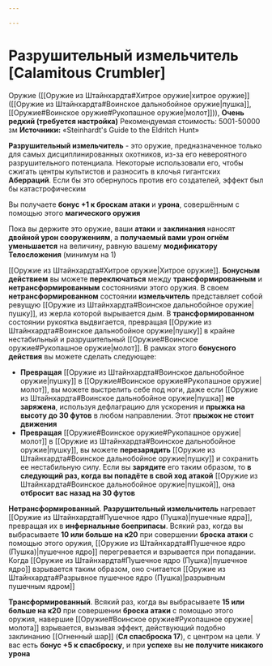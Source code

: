 ```yaml
---

---
```

# Разрушительный измельчитель [Calamitous Crumbler]

Оружие ([[Оружие из Штайнхардта#Хитрое оружие|хитрое оружие]] ([[Оружие из Штайнхардта#Воинское дальнобойное оружие|пушка]], [[Оружие#Воинское оружие#Рукопашное оружие|молот]])), **Очень редкий (требуется настройка)**
Рекомендуемая стоимость: 5001-50000 зм
**Источники:** «Steinhardt's Guide to the Eldritch Hunt»

**Разрушительный измельчитель** - это оружие, предназначенное только для самых дисциплинированных охотников, из-за его невероятного разрушительного потенциала. Некоторые использовали его, чтобы сжигать центры культистов и разносить в клочья гигантских **Аберраций**. Если бы это обернулось против его создателей, эффект был бы катастрофическим

Вы получаете **бонус +1 к броскам атаки** и **урона**, совершённым с помощью этого **магического оружия**

Пока вы держите это оружие, ваши **атаки** и **заклинания** наносят **двойной урон сооружениям**, а **получаемый вами урон огнём уменьшается** на величину, равную вашему **модификатору Телосложения** (минимум на 1)

[[Оружие из Штайнхардта#Хитрое оружие|Хитрое оружие]]. **Бонусным действием** вы можете **переключаться** между **трансформированным** и **нетрансформированным** состояниями этого оружия. В своем **нетрансформированном** состоянии **измельчитель** представляет собой ревущую [[Оружие из Штайнхардта#Воинское дальнобойное оружие|пушку]], из жерла которой вырывается дым. В **трансформированном** состоянии рукоятка выдвигается, превращая [[Оружие из Штайнхардта#Воинское дальнобойное оружие|пушку]] в крайне нестабильный и разрушительный [[Оружие#Воинское оружие#Рукопашное оружие|молот]]. В рамках этого **бонусного действия** вы можете сделать следующее:

- **Превращая** [[Оружие из Штайнхардта#Воинское дальнобойное оружие|пушку]] в [[Оружие#Воинское оружие#Рукопашное оружие|молот]], вы можете выстрелить себе под ноги, даже если [[Оружие из Штайнхардта#Воинское дальнобойное оружие|пушка]] **не заряжена**, используя дефлаграцию для ускорения и **прыжка на высоту до 30 футов** в любом направлении. Этот **прыжок не стоит движения**
- **Превращая** [[Оружие#Воинское оружие#Рукопашное оружие|молот]] в [[Оружие из Штайнхардта#Воинское дальнобойное оружие|пушку]], вы можете **перезарядить** [[Оружие из Штайнхардта#Воинское дальнобойное оружие|пушку]] и сохранить ее нестабильную силу. Если вы **зарядите** его таким образом, то **в следующий раз, когда вы попадёте в свой ход атакой** [[Оружие из Штайнхардта#Воинское дальнобойное оружие|пушкой]], она **отбросит вас назад на 30 футов**

**Нетрансформированный**. **Разрушительный измельчитель** нагревает [[Оружие из Штайнхардта#Пушечное ядро (Пушка)|пушечные ядра]], превращая их в **инфернальные боеприпасы**. Всякий раз, когда вы выбрасываете **10 или больше на к20** при совершении **броска атаки** с помощью этого оружия, [[Оружие из Штайнхардта#Пушечное ядро (Пушка)|пушечное ядро]] перегревается и взрывается при попадании. Когда [[Оружие из Штайнхардта#Пушечное ядро (Пушка)|пушечное ядро]] взрывается таким образом, оно считается [[Оружие из Штайнхардта#Разрывное пушечное ядро (Пушка)|разрывным пушечным ядром]]

**Трансформированный**. Всякий раз, когда вы выбрасываете **15 или больше на к20** при совершении **броска атаки** с помощью этого оружия, навершие [[Оружие#Воинское оружие#Рукопашное оружие|молота]] взрывается, вызывая эффект, действующий подобно заклинанию [[Огненный шар]] (**Сл спасброска 17**), с центром на цели. У вас есть **бонус +5 к спасброску**, и при **успехе** вы **не получите никакого урона**